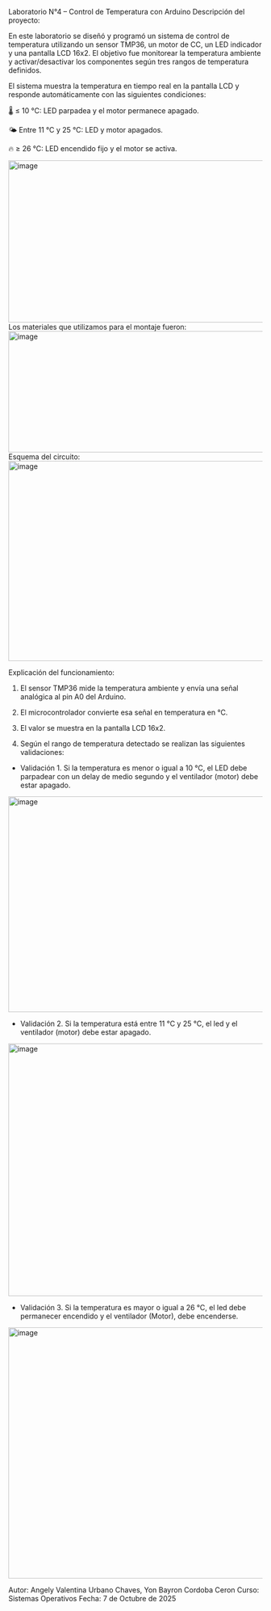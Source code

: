 Laboratorio N°4 – Control de Temperatura con Arduino
Descripción del proyecto:

En este laboratorio se diseñó y programó un sistema de control de temperatura utilizando un sensor TMP36, un motor de CC, un LED indicador y una pantalla LCD 16x2.
El objetivo fue monitorear la temperatura ambiente y activar/desactivar los componentes según tres rangos de temperatura definidos.

El sistema muestra la temperatura en tiempo real en la pantalla LCD y responde automáticamente con las siguientes condiciones:

🌡️ ≤ 10 °C: LED parpadea y el motor permanece apagado.

🌤️ Entre 11 °C y 25 °C: LED y motor apagados.

🔥 ≥ 26 °C: LED encendido fijo y el motor se activa.

<img width="590" height="321" alt="image" src="https://github.com/user-attachments/assets/c6f43db1-c063-4cde-99f8-d3cc6584e4bf" />
Los materiales que utilizamos para el montaje fueron:
<img width="590" height="240" alt="image" src="https://github.com/user-attachments/assets/89b66a23-05da-497f-92af-2e886bb7897f" />
Esquema del circuito:
<img width="590" height="396" alt="image" src="https://github.com/user-attachments/assets/568faa9b-e549-4357-a243-20cb980c7438" />

Explicación del funcionamiento:

1. El sensor TMP36 mide la temperatura ambiente y envía una señal analógica al pin A0 del Arduino.

2. El microcontrolador convierte esa señal en temperatura en °C.

3. El valor se muestra en la pantalla LCD 16x2.

4. Según el rango de temperatura detectado se realizan las siguientes validaciones:
   
- Validación 1. Si la temperatura es menor o igual a 10 °C, el LED debe parpadear con un delay
de medio segundo y el ventilador (motor) debe estar apagado.

<img width="619" height="427" alt="image" src="https://github.com/user-attachments/assets/73562bb3-01f8-4224-831c-d3ed3fdf726b" />

- Validación 2. Si la temperatura está entre 11 °C y 25 °C, el led y el ventilador (motor) debe
estar apagado.

<img width="741" height="500" alt="image" src="https://github.com/user-attachments/assets/fc3bb298-edce-49e3-a58a-98523c08d532" />

- Validación 3. Si la temperatura es mayor o igual a 26 °C, el led debe permanecer encendido y
el ventilador (Motor), debe encenderse.

<img width="749" height="497" alt="image" src="https://github.com/user-attachments/assets/7c6b4ae4-7cc0-4e86-916b-bd7aa7e0fb4e" />

Autor: Angely Valentina Urbano Chaves, Yon Bayron Cordoba Ceron
Curso: Sistemas Operativos
Fecha: 7 de Octubre de 2025





